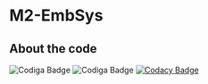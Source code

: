 # M2-EmbSys
## About the code
![Codiga Badge](https://api.codiga.io/project/31772/score/svg)
![Codiga Badge](https://api.codiga.io/project/31772/status/svg)
[![Codacy Badge](https://app.codacy.com/project/badge/Grade/0dc05bbccdbd4aa388c975a0451c2ed6)](https://www.codacy.com/gh/naveenrathod/M2-EmbSys/dashboard?utm_source=github.com&amp;utm_medium=referral&amp;utm_content=naveenrathod/M2-EmbSys&amp;utm_campaign=Badge_Grade)
